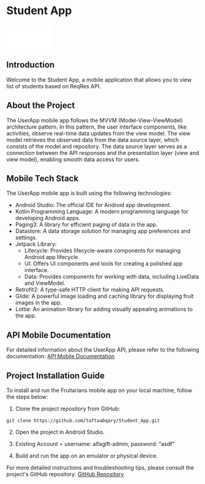 # Student App

<img src="logo.png" width="120">

## Introduction
Welcome to the Student App, a mobile application that allows you to view list of students based on ReqRes API.

## About the Project
The UserApp mobile app follows the MVVM (Model-View-ViewModel) architecture pattern. In this pattern, the user interface components, like activities, observe real-time data updates from the view model. The view model retrieves the observed data from the data source layer, which consists of the model and repository. The data source layer serves as a connection between the API responses and the presentation layer (view and view model), enabling smooth data access for users.

## Mobile Tech Stack
The UserApp mobile app is built using the following technologies:

- Android Studio: The official IDE for Android app development.
- Kotlin Programming Language: A modern programming language for developing Android apps.
- Paging3: A library for efficient paging of data in the app.
- Datastore: A data storage solution for managing app preferences and settings.
- Jetpack Library:
  - Lifecycle: Provides lifecycle-aware components for managing Android app lifecycle.
  - UI: Offers UI components and tools for creating a polished app interface.
  - Data: Provides components for working with data, including LiveData and ViewModel.
- Retrofit2: A type-safe HTTP client for making API requests.
- Glide: A powerful image loading and caching library for displaying fruit images in the app.
- Lottie: An animation library for adding visually appealing animations to the app.

## API Mobile Documentation
For detailed information about the UserApp API, please refer to the following documentation:
[API Mobile Documentation](https://reqres.in/)

## Project Installation Guide
To install and run the Fruitarians mobile app on your local machine, follow the steps below:

1. Clone the project repository from GitHub:
```
git clone https://github.com/taftaabqary/Student_App.git
```
2. Open the project in Android Studio.
3. Existing Account = username: alfagift-admin, password: "asdf"

4. Build and run the app on an emulator or physical device.

For more detailed instructions and troubleshooting tips, please consult the project's GitHub repository:
[GitHub Repository](https://github.com/taftaabqary/Student_App)
